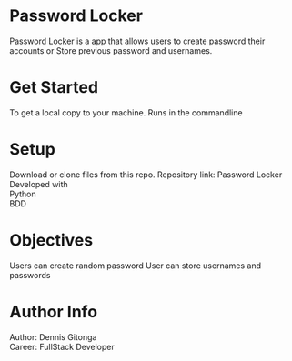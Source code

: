 # Password Locker
Password Locker is a app that allows users to create password their accounts or Store previous password and usernames.

# Get Started
To get a local copy to your machine. Runs in the commandline

# Setup
Download or clone files from this repo. Repository link: Password Locker
Developed with<br>
Python<br>
BDD

# Objectives
Users can create random password
User can store usernames and passwords

# Author Info
Author: Dennis Gitonga<br> Career: FullStack Developer 
